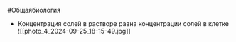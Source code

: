 #Общаябиология 
- Концентрация солей в растворе равна концентрации солей в клетке
![[photo_4_2024-09-25_18-15-49.jpg]]
